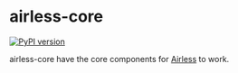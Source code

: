 # airless-core

[![PyPI version](https://badge.fury.io/py/airless-core.svg)](https://badge.fury.io/py/airless-core)

airless-core have the core components for [Airless](https://github.com/astercapital/airless) to work.

